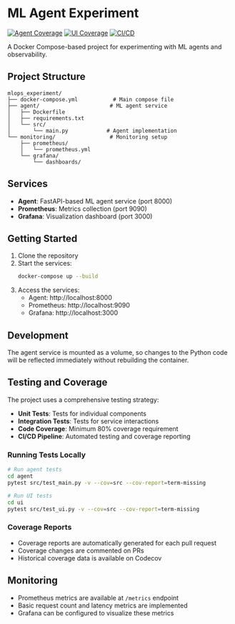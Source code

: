 # ML Agent Experiment

[![Agent Coverage](https://codecov.io/gh/mlops_experiment/branch/main/graph/badge.svg?flag=unittests&path=agent/src)](https://codecov.io/gh/mlops_experiment)
[![UI Coverage](https://codecov.io/gh/mlops_experiment/branch/main/graph/badge.svg?flag=unittests&path=ui/src)](https://codecov.io/gh/mlops_experiment)
[![CI/CD](https://github.com/mlops_experiment/actions/workflows/ci-cd.yml/badge.svg)](https://github.com/mlops_experiment/actions/workflows/ci-cd.yml)

A Docker Compose-based project for experimenting with ML agents and observability.

## Project Structure

```
mlops_experiment/
├── docker-compose.yml           # Main compose file
├── agent/                      # ML agent service
│   ├── Dockerfile             
│   ├── requirements.txt        
│   └── src/                    
│       └── main.py            # Agent implementation
└── monitoring/                 # Monitoring setup
    ├── prometheus/
    │   └── prometheus.yml
    └── grafana/
        └── dashboards/
```

## Services

- **Agent**: FastAPI-based ML agent service (port 8000)
- **Prometheus**: Metrics collection (port 9090)
- **Grafana**: Visualization dashboard (port 3000)

## Getting Started

1. Clone the repository
2. Start the services:
   ```bash
   docker-compose up --build
   ```
3. Access the services:
   - Agent: http://localhost:8000
   - Prometheus: http://localhost:9090
   - Grafana: http://localhost:3000

## Development

The agent service is mounted as a volume, so changes to the Python code will be reflected immediately without rebuilding the container.

## Testing and Coverage

The project uses a comprehensive testing strategy:

- **Unit Tests**: Tests for individual components
- **Integration Tests**: Tests for service interactions
- **Code Coverage**: Minimum 80% coverage requirement
- **CI/CD Pipeline**: Automated testing and coverage reporting

### Running Tests Locally

```bash
# Run agent tests
cd agent
pytest src/test_main.py -v --cov=src --cov-report=term-missing

# Run UI tests
cd ui
pytest src/test_ui.py -v --cov=src --cov-report=term-missing
```

### Coverage Reports

- Coverage reports are automatically generated for each pull request
- Coverage changes are commented on PRs
- Historical coverage data is available on Codecov

## Monitoring

- Prometheus metrics are available at `/metrics` endpoint
- Basic request count and latency metrics are implemented
- Grafana can be configured to visualize these metrics 